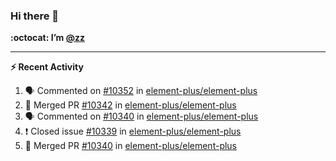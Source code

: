 ### Hi there 👋

**:octocat: I’m [@zz](https://github.com/holazz)**

---

**:zap: Recent Activity**

<!--START_SECTION:activity-->
1. 🗣 Commented on [#10352](https://github.com/element-plus/element-plus/issues/10352) in [element-plus/element-plus](https://github.com/element-plus/element-plus)
2. 🎉 Merged PR [#10342](https://github.com/element-plus/element-plus/pull/10342) in [element-plus/element-plus](https://github.com/element-plus/element-plus)
3. 🗣 Commented on [#10340](https://github.com/element-plus/element-plus/issues/10340) in [element-plus/element-plus](https://github.com/element-plus/element-plus)
4. ❗️ Closed issue [#10339](https://github.com/element-plus/element-plus/issues/10339) in [element-plus/element-plus](https://github.com/element-plus/element-plus)
5. 🎉 Merged PR [#10340](https://github.com/element-plus/element-plus/pull/10340) in [element-plus/element-plus](https://github.com/element-plus/element-plus)
<!--END_SECTION:activity-->
